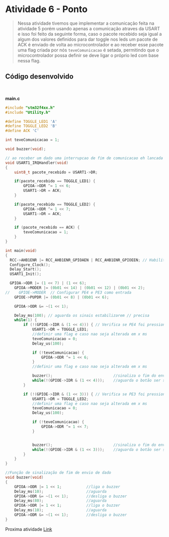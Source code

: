 # Atividade 6 - Ponto

> Nessa atividade tivemos que implementar a comunicação feita na atividade 5 porém usando apenas a comunicação atraves da USART e isso foi feito da seguinte forma, caso o pacote recebido seja igual a algum dos valores definidos para dar toggle nos leds um pacote de ACK é enviado de volta ao microcontrolador e ao receber esse pacote uma flag criada por nós `teveComunicacao` é setada, permitindo que o microcontrolador possa definir se deve ligar o próprio led com base nessa flag.

## Código desenvolvido

</br>

**main.c**
```c
#include "stm32f4xx.h"
#include "Utility.h"

#define TOGGLE_LED1 'A'
#define TOGGLE_LED2 'B'
#define ACK 'C'

int teveComunicacao = 1;

void buzzer(void);

// ao receber um dado uma interrupcao de fim de comunicacao eh lancada e
void USART1_IRQHandler(void)
{
	uint8_t pacote_recebido = USART1->DR;

	if(pacote_recebido == TOGGLE_LED1) {
		GPIOA->ODR ^= 1 << 6;
		USART1->DR = ACK;
	}

	if(pacote_recebido == TOGGLE_LED2) {
		GPIOA->ODR ^= 1 << 7;
		USART1->DR = ACK;
	}

	if (pacote_recebido == ACK) {
		teveComunicacao = 1;
	}
}

int main(void)
{
  RCC->AHB1ENR |= RCC_AHB1ENR_GPIOAEN | RCC_AHB1ENR_GPIOEEN; // Habilita o clock no barramento da porta GPIOA
  Configure_Clock();
  Delay_Start();
  USART1_Init();

  GPIOA->ODR |= (1 << 7) | (1 << 6);
	GPIOA->MODER |= (0b01 << 14) | (0b01 << 12) | (0b01 << 2);
//    GPIOE->MODER	// Configurar PE4 e PE3 como entrada
	GPIOE->PUPDR |= (0b01 << 8) | (0b01 << 6);

	GPIOA->ODR &= ~(1 << 1);

	Delay_ms(100); // aguarda os sinais estabilizarem // precisa
	while(1) {
		if (!(GPIOE->IDR & (1 << 4))) { // Verifica se PE4 foi pressionado
			USART1->DR = TOGGLE_LED1;
			//definir uma flag e caso nao seja alterada em x ms
			teveComunicacao = 0;
			Delay_us(100);

			if (!teveComunicacao) {
				GPIOA->ODR ^= 1 << 6;
			}
			//definir uma flag e caso nao seja alterada em x ms

			buzzer();							//sinaliza o fim do envio
			while(!(GPIOE->IDR & (1 << 4)));	//aguarda o botão ser solto
		}

		if (!(GPIOE->IDR & (1 << 3))) { // Verifica se PE3 foi pressionado
			USART1->DR = TOGGLE_LED2;
			//definir uma flag e caso nao seja alterada em x ms
			teveComunicacao = 0;
			Delay_us(100);

			if (!teveComunicacao) {
				GPIOA->ODR ^= 1 << 7;
			}


			buzzer();							//sinaliza o fim do envio
			while(!(GPIOE->IDR & (1 << 3)));	//aguarda o botão ser solto
		}
	}
}

//Função de sinalização de fim de envio de dado
void buzzer(void)
{
	GPIOA->ODR |= 1 << 1;			//liga o buzzer
	Delay_ms(10);					//aguarda
	GPIOA->ODR &= ~(1 << 1);		//desliga o buzzer
	Delay_ms(80);					//aguarda
	GPIOA->ODR |= 1 << 1;			//liga o buzzer
	Delay_ms(10);					//aguarda
	GPIOA->ODR &= ~(1 << 1);		//desliga o buzzer
}
```

Proxima atividade [Link](.)
